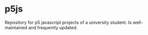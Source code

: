 # p5js

Repository for p5 javascript projects of a university student. Is well-maintained and frequently updated.
